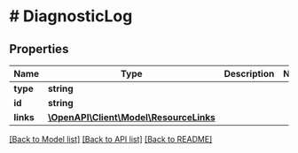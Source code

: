 # # DiagnosticLog

## Properties

Name | Type | Description | Notes
------------ | ------------- | ------------- | -------------
**type** | **string** |  | 
**id** | **string** |  | 
**links** | [**\OpenAPI\Client\Model\ResourceLinks**](ResourceLinks.md) |  | 

[[Back to Model list]](../../README.md#documentation-for-models) [[Back to API list]](../../README.md#documentation-for-api-endpoints) [[Back to README]](../../README.md)


